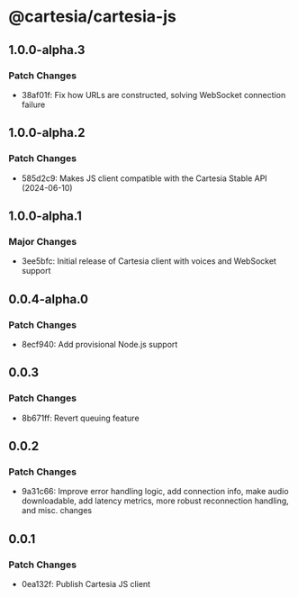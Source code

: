 # @cartesia/cartesia-js

## 1.0.0-alpha.3

### Patch Changes

- 38af01f: Fix how URLs are constructed, solving WebSocket connection failure

## 1.0.0-alpha.2

### Patch Changes

- 585d2c9: Makes JS client compatible with the Cartesia Stable API (2024-06-10)

## 1.0.0-alpha.1

### Major Changes

- 3ee5bfc: Initial release of Cartesia client with voices and WebSocket support

## 0.0.4-alpha.0

### Patch Changes

- 8ecf940: Add provisional Node.js support

## 0.0.3

### Patch Changes

- 8b671ff: Revert queuing feature

## 0.0.2

### Patch Changes

- 9a31c66: Improve error handling logic, add connection info, make audio downloadable, add latency metrics, more robust reconnection handling, and misc. changes

## 0.0.1

### Patch Changes

- 0ea132f: Publish Cartesia JS client
